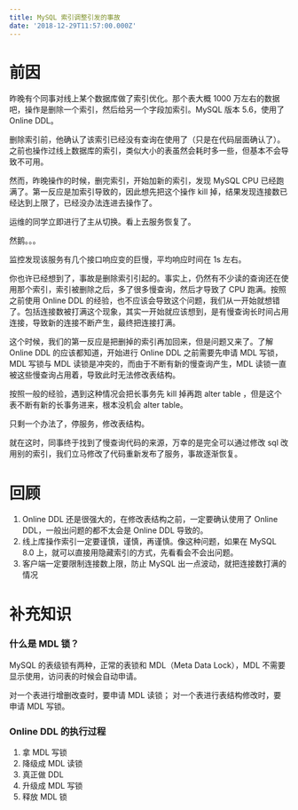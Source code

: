 ```yaml
---
title: MySQL 索引调整引发的事故
date: '2018-12-29T11:57:00.000Z'
---
```


# 前因
昨晚有个同事对线上某个数据库做了索引优化。那个表大概 1000 万左右的数据吧，操作是删除一个索引，然后给另一个字段加索引。MySQL 版本 5.6，使用了 Online DDL。

删除索引前，他确认了该索引已经没有查询在使用了（只是在代码层面确认了）。之前也操作过线上数据库的索引，类似大小的表虽然会耗时多一些，但基本不会导致不可用。

然而，昨晚操作的时候，删完索引，开始加新的索引，发现 MySQL CPU 已经跑满了。第一反应是加索引导致的，因此想先把这个操作 kill 掉，结果发现连接数已经达到上限了，已经没办法连进去操作了。

运维的同学立即进行了主从切换。看上去服务恢复了。

然鹅。。。

监控发现该服务有几个接口响应变的巨慢，平均响应时间在 1s 左右。

你也许已经想到了，事故是删除索引引起的。事实上，仍然有不少读的查询还在使用那个索引，索引被删除之后，多了很多慢查询，然后才导致了 CPU 跑满。按照之前使用 Online DDL 的经验，也不应该会导致这个问题，我们从一开始就想错了。包括连接数被打满这个现象，其实一开始就应该想到，是有慢查询长时间占用连接，导致新的连接不断产生，最终把连接打满。

这个时候，我们的第一反应是把删掉的索引再加回来，但是问题又来了。了解 Online DDL 的应该都知道，开始进行 Online DDL 之前需要先申请 MDL 写锁，MDL 写锁与 MDL 读锁是冲突的，而由于不断有新的慢查询产生，MDL 读锁一直被这些慢查询占用着，导致此时无法修改表结构。

按照一般的经验，遇到这种情况会把长事务先 kill 掉再跑 alter table ，但是这个表不断有新的长事务进来，根本没机会 alter table。

只剩一个办法了，停服务，修改表结构。

就在这时，同事终于找到了慢查询代码的来源，万幸的是完全可以通过修改 sql 改用别的索引，我们立马修改了代码重新发布了服务，事故逐渐恢复。

# 回顾
1. Online DDL 还是很强大的，在修改表结构之前，一定要确认使用了 Online DDL，一般出问题的都不太会是 Online DDL 导致的。
2. 线上库操作索引一定要谨慎，谨慎，再谨慎。像这种问题，如果在 MySQL 8.0 上，就可以直接用隐藏索引的方式，先看看会不会出问题。
3. 客户端一定要限制连接数上限，防止 MySQL 出一点波动，就把连接数打满的情况
# 补充知识
### 什么是 MDL 锁？
MySQL 的表级锁有两种，正常的表锁和 MDL（Meta Data Lock），MDL 不需要显示使用，访问表的时候会自动申请。

对一个表进行增删改查时，要申请 MDL 读锁；
对一个表进行表结构修改时，要申请 MDL 写锁。

### Online DDL 的执行过程
1. 拿 MDL 写锁
2. 降级成 MDL 读锁
3. 真正做 DDL
4. 升级成 MDL 写锁
5. 释放 MDL 锁
